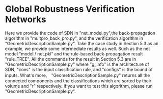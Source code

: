 # Global Robustness Verification Networks
Here we provide the code of SDN in "net_model.py",the back-propagation algorithm in "multpro_back_pro.py", and the verification algorithm in "GeometricDescriptionSample.py".
Take the case study in Section 5.3 as an example, we provide some intermediate results as well.
Such as the net model "model / net.pkl" and the rule-based back-propagation result "rule_TREE".
All the  commands  for the result in Section 5.3 are in "GeometricDescriptionSample.py" where "g_info" is the architecture of SDN, "cons" is the input classification rule, and "configs" is the bound of inputs.
What's more， "GeometricDescriptionSample.py" returns all the connected components and the classifications which are sorted by their volume and "r" respectively.
If you want to test this algorithm, please run "GeometricDescriptionSample.py".
